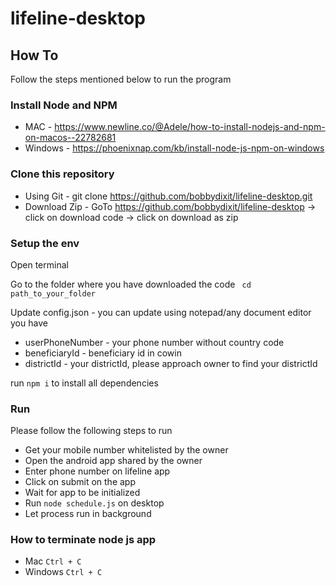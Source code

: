 # lifeline-desktop

## How To
Follow the steps mentioned below to run the program 

### Install Node and NPM 
- MAC - https://www.newline.co/@Adele/how-to-install-nodejs-and-npm-on-macos--22782681
- Windows - https://phoenixnap.com/kb/install-node-js-npm-on-windows

### Clone this repository 
- Using Git - git clone https://github.com/bobbydixit/lifeline-desktop.git
- Download Zip - GoTo https://github.com/bobbydixit/lifeline-desktop -> click on download code -> click on download as zip

### Setup the env

Open terminal

Go to the folder where you have downloaded the code ` cd path_to_your_folder`

Update config.json - you can update using notepad/any document editor you have
- userPhoneNumber - your phone number without country code
- beneficiaryId - beneficiary id in cowin 
- districtId - your districtId, please approach owner to find your districtId

run `npm i` to install all dependencies 

### Run 
Please follow the following steps to run
- Get your mobile number whitelisted by the owner
- Open the android app shared by the owner
- Enter phone number on lifeline app
- Click on submit on the app
- Wait for app to be initialized
- Run `node schedule.js` on desktop
- Let process run in background

### How to terminate node js app

- Mac `Ctrl + C`
- Windows `Ctrl + C`



